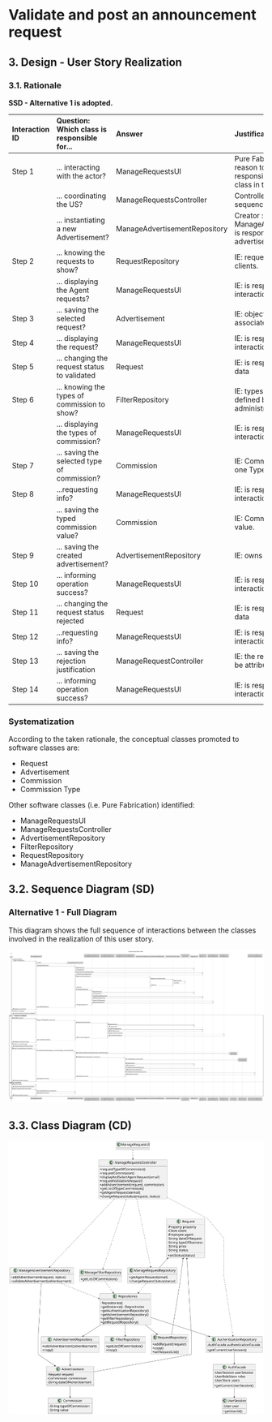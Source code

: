 # Validate and post an announcement request 

## 3. Design - User Story Realization 

### 3.1. Rationale

**SSD - Alternative 1 is adopted.**

| Interaction ID | Question: Which class is responsible for...   | Answer                        | Justification (with patterns)                                                                                 |
|:---------------|:----------------------------------------------|:------------------------------|:--------------------------------------------------------------------------------------------------------------|
| Step 1  		     | 	 ... interacting with the actor?             | ManageRequestsUI              | Pure Fabrication: there is no reason to assign this responsibility to any existing class in the Domain Model. |
|                | ... coordinating the US?                      | ManageRequestsController      | Controller: Controls the sequence of events                                                                   |
|                | ... instantiating a new Advertisement?        | ManageAdvertisementRepository | Creator : ManageAdvertisementRepository is responsible for creating an advertisement                          |
| Step 2         | ... knowing the requests to show?             | RequestRepository             | IE: requests are defined by the clients.                                                                      |
|                | ... displaying the Agent requests?            | ManageRequestsUI              | IE: is responsible for user interactions.                                                                     |
| Step 3         | ... saving the selected request?              | Advertisement                 | IE:  object created in step 1 is associated with a request.                                                   |
| Step 4         | ... displaying the request?                   | ManageRequestsUI              | IE: is responsible for user interactions.                                                                     |
| Step 5         | ... changing the request status to validated  | Request                       | IE: is responsible for its owns data                                                                          |
| Step 6  		     | 	... knowing the types of commission to show? | FilterRepository              | IE: types of commission are defined by the system administrator.                                              |
|                | ... displaying the types of commission?       | ManageRequestsUI              | IE: is responsible for user interactions.                                                                     |
| Step 7  		     | ... saving the selected type of commission?	  | Commission                    | IE:  Commission is classified in one Type.                                                                    |
| Step 8  		     | ...requesting info?	                          | ManageRequestsUI              | IE: is responsible for user interactions.                                                                     |
|                | ... saving the typed commission value?        | Commission                    | IE:  Commission is classified by a value.                                                                     |
| Step 9  		     | 	... saving the created advertisement?        | AdvertisementRepository       | IE: owns all the advertisements.                                                                              |
| Step 10  		    | ... informing operation success? 	            | ManageRequestsUI              | IE: is responsible for user interactions.                                                                     |
| Step 11  		    | 	... changing the request status rejected     | Request                       | IE: is responsible for its owns data                                                                          |
| Step 12  		    | 	...requesting info?                          | ManageRequestsUI              | IE: is responsible for user interactions.                                                                     |
| Step 13        | ... saving the rejection justification        | ManageRequestController       | IE: the rejection justification will be attributed to a variable                                              |
| Step 14        | ... informing operation success?              | ManageRequestsUI              | IE: is responsible for user interactions.                                                                     |



### Systematization ##

According to the taken rationale, the conceptual classes promoted to software classes are: 

 * Request
 * Advertisement
 * Commission
 * Commission Type


Other software classes (i.e. Pure Fabrication) identified: 

 * ManageRequestsUI
 * ManageRequestsController
 * AdvertisementRepository
 * FilterRepository
 * RequestRepository
 * ManageAdvertisementRepository


## 3.2. Sequence Diagram (SD)

### Alternative 1 - Full Diagram

This diagram shows the full sequence of interactions between the classes involved in the realization of this user story.

![Sequence Diagram - Full](svg/us008-sequence-diagram-full.svg)

## 3.3. Class Diagram (CD)

![Class Diagram](svg/us008-class-diagram.svg)